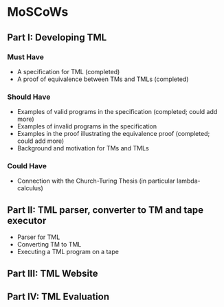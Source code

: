 # MoSCoWs

## Part I: Developing TML

### Must Have
- A specification for TML (completed)
- A proof of equivalence between TMs and TMLs (completed)

### Should Have
- Examples of valid programs in the specification (completed; could add more)
- Examples of invalid programs in the specification
- Examples in the proof illustrating the equivalence proof (completed; could add more)
- Background and motivation for TMs and TMLs

### Could Have
- Connection with the Church-Turing Thesis (in particular lambda-calculus)

## Part II: TML parser, converter to TM and tape executor
- Parser for TML
- Converting TM to TML
- Executing a TML program on a tape


## Part III: TML Website


## Part IV: TML Evaluation
